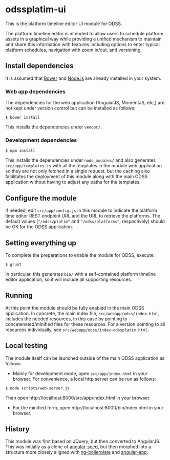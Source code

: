 odssplatim-ui
=============

This is the platform timeline editor UI module for ODSS.

The platform timeline editor is intended to allow users to schedule platform
assets in a graphical way while providing a unified mechanism to maintain and
share this information with features including options to enter typical
platform schedules, navigation with zoom in/out, and versioning.


## Install dependencies ##

It is assumed that [Bower](http://bower.io/) and [Node.js](http://nodejs.org/)
are already installed in your system.

### Web app dependencies ###

The dependencies for the web application (AngularJS, MomentJS, etc,) are not
kept under version control but can be installed as follows:

```shell
$ bower install
```
This installs the dependencies under `vendor/`.

### Development dependencies ###

```shell
$ npm install
```
This installs the dependencies under `node_modules/` and also generates
`src/app/templates.js` with all the templates in the module web application
so they are not only fetched in a single request, but the caching also facilitates
the deployment of this module along with the main ODSS application without
having to adjust any paths for the templates.

## Configure the module ##

If needed, edit `src/app/config.js` in this module to indicate the platform
time editor REST endpoint URL and the URL to retrieve the platforms.
The default values (`"/odss/platim"` and `"/odss/platforms"`, respectively)
should be OK for the ODSS application.

## Setting everything up ##

To complete the preparations to enable the module for ODSS, execute:
```shell
$ grunt
```
In particular, this generates `bin/` with a self-contained platform timeline
editor application, so it will include all supporting resources.


## Running ##

At this point the module should be fully enabled in the main ODSS application.
In concrete, the main index file, `src/webapp/odss/index.html`, includes the
needed resources, in this case by pointing to concatenated/minified files for
these resources. For a version pointing to all resources individually,
see `src/webapp/odss/index-odssplatim.html`.

## Local testing ##

The module itself can be launched outside of the main ODSS application as
follows:

- Mainly for development mode, open `src/app/index.html` in your browser.
For convenience, a local http server can be run as follows:
```shell
$ node scripts/web-server.js
```
Then open http://localhost:8000/src/app/index.html in your browser.

- For the minified form, open http://localhost:8000/bin/index.html in your
browser.


## History ##

This module was first based on JQuery, but then converted to AngularJS.
This was initially as a clone of
[angular-seed](https://github.com/angular/angular-seed),
but then morphed into a structure more closely aligned with
[ng-boilerplate](https://github.com/ngbp/ng-boilerplate/) and
[angular-app](https://github.com/angular-app/angular-app/tree/master/client).
